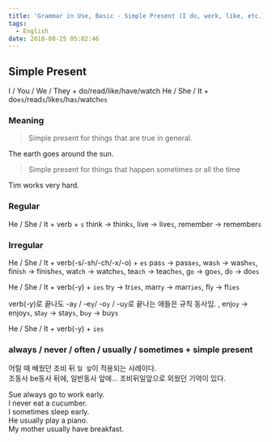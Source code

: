 ```yaml
---
title: 'Grammar in Use, Basic - Simple Present (I do, work, like, etc.)'
tags:
  - English
date: 2018-08-25 05:02:46
---
```


## Simple Present
I / You / We / They + do/read/like/have/watch
He / She / It + do`es`/read`s`/like`s`/ha`s`/watch`es`

### Meaning
> Simple present for things that are true in general.

The earth goes around the sun.

> Simple present for things that happen sometimes or all the time

Tim works very hard.

### Regular
He / She / It + verb + `s`
think -> think`s`, live -> live`s`, remember -> remember`s`

### Irregular
He / She / It + verb(-s/-sh/-ch/-x/-o) + `es`
pas`s` -> pass`es`, wa`sh` -> wash`es`, fini`sh` -> finish`es`, wat`ch` -> watch`es`, tea`ch` -> teach`es`,
g`o` -> go`es`, d`o` -> do`es`

He / She / It + verb(-y) + `ies`
tr`y` -> tr`ies`, marr`y` -> marr`ies`, fl`y` -> fl`ies`

verb(-y)로 끝나도 -a`y` / -e`y`/ -o`y` / -u`y`로 끝나는 애들은 규칙 동사임. 
, enj`oy` -> enjoy`s`, st`ay` -> stay`s`, b`uy` -> buy`s`


He / She / It + verb(-y) + `ies`

### always / never / often / usually / sometimes + simple present
어릴 때 배웠던 조비 뒤 `일 앞`이 적용되는 사례이다.  
조동사 be동사 뒤에, 일반동사 앞에... 조비뒤일앞으로 외웠던 기억이 있다.

Sue always go to work early.  
I never eat a cucumber.  
I sometimes sleep early.  
He usually play a piano.  
My mother usually have breakfast.